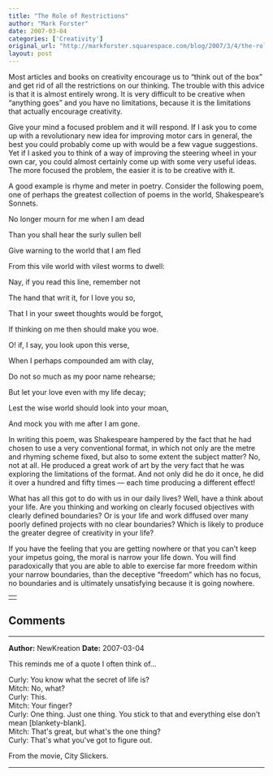```yaml
---
title: "The Role of Restrictions"
author: "Mark Forster"
date: 2007-03-04
categories: ['Creativity']
original_url: "http://markforster.squarespace.com/blog/2007/3/4/the-role-of-restrictions.html"
layout: post
---
```


Most articles and books on creativity encourage us to “think out of the box” and get rid of all the restrictions on our thinking. The trouble with this advice is that it is almost entirely wrong. It is very difficult to be creative when “anything goes” and you have no limitations, because it is the limitations that actually encourage creativity.

Give your mind a focused problem and it will respond. If I ask you to come up with a revolutionary new idea for improving motor cars in general, the best you could probably come up with would be a few vague suggestions. Yet if I asked you to think of a way of improving the steering wheel in your own car, you could almost certainly come up with some very useful ideas. The more focused the problem, the easier it is to be creative with it.

A good example is rhyme and meter in poetry. Consider the following poem, one of perhaps the greatest collection of poems in the world, Shakespeare’s Sonnets.

No longer mourn for me when I am dead

Than you shall hear the surly sullen bell

Give warning to the world that I am fled

From this vile world with vilest worms to dwell:

Nay, if you read this line, remember not

The hand that writ it, for I love you so,

That I in your sweet thoughts would be forgot,

If thinking on me then should make you woe.

O! if, I say, you look upon this verse,

When I perhaps compounded am with clay,

Do not so much as my poor name rehearse;

But let your love even with my life decay;

Lest the wise world should look into your moan,

And mock you with me after I am gone.

In writing this poem, was Shakespeare hampered by the fact that he had chosen to use a very conventional format, in which not only are the metre and rhyming scheme fixed, but also to some extent the subject matter? No, not at all. He produced a great work of art by the very fact that he was exploring the limitations of the format. And not only did he do it once, he did it over a hundred and fifty times — each time producing a different effect!

What has all this got to do with us in our daily lives? Well, have a think about your life. Are you thinking and working on clearly focused objectives with clearly defined boundaries? Or is your life and work diffused over many poorly defined projects with no clear boundaries? Which is likely to produce the greater degree of creativity in your life?

If you have the feeling that you are getting nowhere or that you can’t keep your impetus going, the moral is narrow your life down. You will find paradoxically that you are able to able to exercise far more freedom within your narrow boundaries, than the deceptive “freedom” which has no focus, no boundaries and is ultimately unsatisfying because it is going nowhere.

|  |
| --- |
|  |


## Comments

---

**Author:** NewKreation
**Date:** 2007-03-04

This reminds me of a quote I often think of...  
  
Curly: You know what the secret of life is?  
Mitch: No, what?  
Curly: This.  
Mitch: Your finger?  
Curly: One thing. Just one thing. You stick to that and everything else don't mean [blankety-blank].  
Mitch: That's great, but what's the one thing?  
Curly: That's what you've got to figure out.  
  
From the movie, City Slickers.

---
